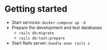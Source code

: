 # Getting started
- Start services: `docker-compose up -d`
- Prepare the development and test databases
  - `rails db:migrate`
  - `rails db:test:prepare`
- Start Rails server: `bundle exec rails s`
